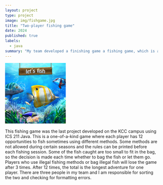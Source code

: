 ```yaml
---
layout: project
type: project
image: img/fishgame.jpg
title: "Two-player fishing game"
date: 2024
published: true
labels:
  - java
summary: "My team developed a finishing game a fishing game, which is a simple game where two people can fish. The player with a larger total fish length wins the competition."
---
```


<div class="text-center p-4">
  <img width="200px" src="../img/fishgame.jpg" class="img-thumbnail" >
</div>

This fishing game was the last project developed on the KCC campus using ICS 211 Java. This is a one-of-a-kind game where each player has 12 opportunities to fish sometimes using different methods. Some methods are not allowed during certain seasons and the rules can be printed before each fishing session. Some of the fish caught are too small to fit in the bag, so the decision is made each time whether to bag the fish or let them go. Players who use illegal fishing methods or bag illegal fish will lose the game after 3 times. After 12 times, the total is the longest adventure for one player. There are three people in my team and I am responsible for sorting the two and checking for formatting errors.



